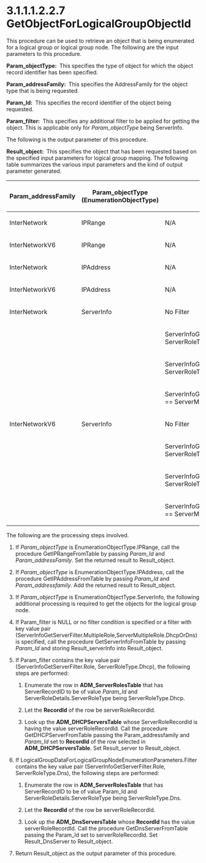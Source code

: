 <html dir="LTR" xmlns:mshelp="http://msdn.microsoft.com/mshelp" xmlns:ddue="http://ddue.schemas.microsoft.com/authoring/2003/5" xmlns:xlink="http://www.w3.org/1999/xlink" xmlns:tool="http://www.microsoft.com/tooltip">
 <body>
 <div id="header">
 <h1 class="heading">3.1.1.1.2.2.7 GetObjectForLogicalGroupObjectId</h1>
 </div>
 <div id="mainSection">
 <div id="mainBody">
 <div id="allHistory" class="saveHistory"></div>
 <div id="sectionSection0" class="section" name="collapseableSection">
 

<p>This procedure can be used to retrieve an object that is
being enumerated for a logical group or logical group node. The following are
the input parameters to this procedure.</p>

<p><b>Param_objectType: </b> This specifies the type of
object for which the object record identifier has been specified.</p>

<p><b>Param_addressFamily: </b> This specifies the
AddressFamily for the object type that is being requested.</p>

<p><b>Param_Id: </b> This specifies the record
identifier of the object being requested.</p>

<p><b>Param_filter: </b> This specifies any additional
filter to be applied for getting the object. This is applicable only for <i>Param_objectType</i>
being ServerInfo. </p>

<p>The following is the output parameter of this procedure.</p>

<p><b>Result_object: </b> This specifies the object that
has been requested based on the specified input parameters for logical group
mapping. The following table summarizes the various input parameters and the
kind of output parameter generated.</p>

<table>
 <thead>
 <tr>
 <th>
 <p>Param_addressFamily</p>
 </th>
 <th>
 <p>Param_objectType (EnumerationObjectType)</p>
 </th>
 <th>
 <p>Param_filter </p>
 </th>
 <th>
 <p>Result_object Type</p>
 </th>
 </tr>
 </thead>
 <tr>
 <td>
 <p>InterNetwork</p>
 </td>
 <td>
 <p>IPRange</p>
 </td>
 <td>
 <p>N/A</p>
 </td>
 <td>
 <p>IPv4Range</p>
 </td>
 </tr>
 <tr>
 <td>
 <p>InterNetworkV6</p>
 </td>
 <td>
 <p>IPRange</p>
 </td>
 <td>
 <p>N/A</p>
 </td>
 <td>
 <p>IPv6Range</p>
 </td>
 </tr>
 <tr>
 <td>
 <p>InterNetwork</p>
 </td>
 <td>
 <p>IPAddress</p>
 </td>
 <td>
 <p>N/A</p>
 </td>
 <td>
 <p>IpamIPv4Address</p>
 </td>
 </tr>
 <tr>
 <td>
 <p>InterNetworkV6</p>
 </td>
 <td>
 <p>IPAddress</p>
 </td>
 <td>
 <p>N/A</p>
 </td>
 <td>
 <p>IpamIPv6Address</p>
 </td>
 </tr>
 <tr>
 <td>
 <p>InterNetwork</p>
 </td>
 <td>
 <p>ServerInfo</p>
 </td>
 <td>
 <p>No Filter</p>
 </td>
 <td>
 <p>ServerInfo</p>
 </td>
 </tr>
 <tr>
 <td>
 <p> </p>
 </td>
 <td>
 <p> </p>
 </td>
 <td>
 <p>ServerInfoGetServerFilter.Role ==  ServerRoleType.Dhcp</p>
 </td>
 <td>
 <p>DhcpServerV4</p>
 </td>
 </tr>
 <tr>
 <td>
 <p> </p>
 </td>
 <td>
 <p> </p>
 </td>
 <td>
 <p>ServerInfoGetServerFilter.Role ==  ServerRoleType.Dns</p>
 </td>
 <td>
 <p>DnsServer</p>
 </td>
 </tr>
 <tr>
 <td>
 <p> </p>
 </td>
 <td>
 <p> </p>
 </td>
 <td>
 <p>ServerInfoGetServerFilter.MultipleRole ==
 ServerMultipleRole.DhcpOrDns</p>
 </td>
 <td>
 <p>ServerInfo</p>
 </td>
 </tr>
 <tr>
 <td>
 <p>InterNetworkV6</p>
 </td>
 <td>
 <p>ServerInfo</p>
 </td>
 <td>
 <p>No Filter</p>
 </td>
 <td>
 <p>ServerInfo</p>
 </td>
 </tr>
 <tr>
 <td>
 <p> </p>
 </td>
 <td>
 <p> </p>
 </td>
 <td>
 <p>ServerInfoGetServerFilter.Role ==  ServerRoleType.Dhcp</p>
 </td>
 <td>
 <p>DhcpServerV6</p>
 </td>
 </tr>
 <tr>
 <td>
 <p> </p>
 </td>
 <td>
 <p> </p>
 </td>
 <td>
 <p>ServerInfoGetServerFilter.Role ==  ServerRoleType.Dns</p>
 </td>
 <td>
 <p>DnsServer</p>
 </td>
 </tr>
 <tr>
 <td>
 <p> </p>
 </td>
 <td>
 <p> </p>
 </td>
 <td>
 <p>ServerInfoGetServerFilter.MultipleRole ==
 ServerMultipleRole.DhcpOrDns</p>
 </td>
 <td>
 <p>ServerInfo</p>
 </td>
 </tr>
</table>

<p>The following are the processing steps involved.</p>

<ol><li><p><span> </span>If <i>Param_objectType</i>
is EnumerationObjectType.IPRange, call the procedure GetIPRangeFromTable by
passing <i>Param_Id</i> and <i>Param_addressFamily</i>. Set the returned result
to Result_object.</p>

</li><li><p><span> </span>If <i>Param_objectType</i>
is EnumerationObjectType.IPAddress, call the procedure GetIPAddressFromTable by
passing <i>Param_Id</i> and <i>Param_addressfamily</i>. Add the returned result
to Result_object.</p>

</li><li><p><span> </span>If <i>Param_objectType</i>
is EnumerationObjectType.ServerInfo, the following additional processing is
required to get the objects for the logical group node.</p>

</li><li><p><span> </span>If Param_filter
is NULL or no filter condition is specified or a filter with key value pair
(ServerInfoGetServerFilter.MultipleRole,ServerMultipleRole.DhcpOrDns) is
specified, call the procedure GetServerInfoFromTable by passing <i>Param_Id</i>
and storing Result_serverInfo into Result_object.</p>

</li><li><p><span> </span>If Param_filter
contains the key value pair (ServerInfoGetServerFilter.Role, ServerRoleType.Dhcp),
the following steps are performed:</p>

<ol><li><p><span> 
</span>Enumerate the row in <b>ADM_ServerRolesTable</b> that has ServerRecordID
to be of value <i>Param_Id</i> and ServerRoleDetails.ServerRoleType being
ServerRoleType.Dhcp.</p>

</li><li><p><span> 
</span>Let the <b>RecordId</b> of the row be serverRoleRecordId.</p>

</li><li><p><span> 
</span>Look up the <b>ADM_DHCPServersTable</b> whose ServerRoleRecordId is
having the value serverRoleRecordId. Call the procedure GetDHCPServerFromTable
passing the Param_addressfamily and <i>Param_Id</i> set to <b>RecordId</b> of
the row selected in <b>ADM_DHCPServersTable</b>. Set Result_server to
Result_object.</p>

</li></ol></li><li><p><span> </span>If
LogicalGroupDataForLogicalGroupNodeEnumerationParameters.Filter contains the
key value pair (ServerInfoGetServerFilter.Role, ServerRoleType.Dns), the
following steps are performed:</p>

<ol><li><p><span> 
</span>Enumerate the row in <b>ADM_ServerRolesTable</b> that has ServerRecordID
to be of value Param_Id and ServerRoleDetails.ServerRoleType being
ServerRoleType.Dns.</p>

</li><li><p><span> 
</span>Let the <b>RecordId</b> of the row be serverRoleRecordId.</p>

</li><li><p><span> 
</span>Look up the <b>ADM_DnsServersTable</b> whose <b>RecordId</b> has the
value serverRoleRecordId. Call the procedure GetDnsServerFromTable passing the
Param_Id set to serverRoleRecordId. Set Result_DnsServer to Result_object.</p>

</li></ol></li><li><p><span> </span>Return
Result_object as the output parameter of this procedure.</p>

</li></ol>
 </div>
 </div>
 </div>
 </body>
</html>